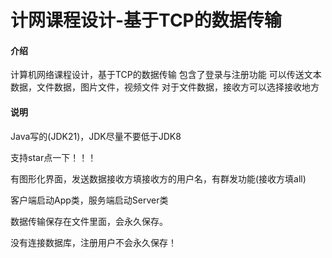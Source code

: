 # 计网课程设计-基于TCP的数据传输

#### 介绍
计算机网络课程设计，基于TCP的数据传输
包含了登录与注册功能
可以传送文本数据，文件数据，图片文件，视频文件
对于文件数据，接收方可以选择接收地方


#### 说明

Java写的(JDK21)，JDK尽量不要低于JDK8

支持star点一下！！！

有图形化界面，发送数据接收方填接收方的用户名，有群发功能(接收方填all)

客户端启动App类，服务端启动Server类

数据传输保存在文件里面，会永久保存。

没有连接数据库，注册用户不会永久保存！

